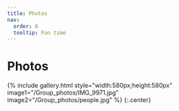 ```yaml
---
title: Photos
nav:
  order: 6
  tooltip: Fun time 
---
```


# <i class="fas fa-users"></i>Photos


{% include gallery.html style="width:580px;height:580px" image1="/Group_photos/IMG_9971.jpg" image2="/Group_photos/people.jpg" %} {:.center}

